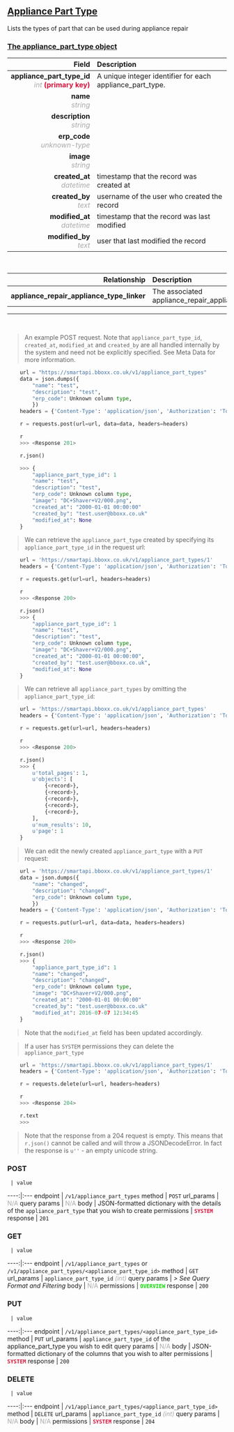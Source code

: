 ## <u>Appliance Part Type</u>
Lists the types of part that can be used during appliance repair


### <u>The appliance_part_type object</u>

Field | Description
------:|:------------
__appliance_part_type_id__ <br><font color="DarkGray">_int_</font> <font color="Crimson">__(primary key)__</font> | A unique integer identifier for each appliance_part_type.
__name__ <br><font color="DarkGray">_string_</font> <font color="Crimson"></font> | 
__description__ <br><font color="DarkGray">_string_</font> <font color="Crimson"></font> | 
__erp_code__ <br><font color="DarkGray">_unknown-type_</font> <font color="Crimson"></font> | 
__image__ <br><font color="DarkGray">_string_</font> <font color="Crimson"></font> | 
__created_at__  <br><font color="DarkGray">_datetime_</font> | timestamp that the record was created at
__created_by__  <br><font color="DarkGray">_text_</font>| username of the user who created the record
__modified_at__ <br><font color="DarkGray">_datetime_</font>| timestamp that the record was last modified
__modified_by__ <br><font color="DarkGray">_text_</font>| user that last modified the record

<br>

Relationship | Description
-------------:|:------------
__appliance_repair_appliance_type_linker__ | The associated appliance_repair_appliance_type_linker


<hr>
<br>

> An example POST request. Note that `appliance_part_type_id`, `created_at`, `modified_at` and `created_by` are all handled internally by the system and need not be explicitly specified. See Meta Data for more information.

```python
    url = "https://smartapi.bboxx.co.uk/v1/appliance_part_types"
    data = json.dumps({
		"name": "test",
		"description": "test",
		"erp_code": Unknown column type,
		})
    headers = {'Content-Type': 'application/json', 'Authorization': 'Token token=A_VALID_TOKEN'}

    r = requests.post(url=url, data=data, headers=headers)

    r
    >>> <Response 201>

    r.json()

    >>> {
		"appliance_part_type_id": 1
		"name": "test",
		"description": "test",
		"erp_code": Unknown column type,
		"image": "DC+Shaver+V2/000.png",
		"created_at": "2000-01-01 00:00:00"
		"created_by": "test.user@bboxx.co.uk"
		"modified_at": None
	}
```

> We can retrieve the `appliance_part_type` created by specifying its `appliance_part_type_id` in the request url:

```python
    url = 'https://smartapi.bboxx.co.uk/v1/appliance_part_types/1'
    headers = {'Content-Type': 'application/json', 'Authorization': 'Token token=A_VALID_TOKEN'}

    r = requests.get(url=url, headers=headers)

    r
    >>> <Response 200>

    r.json()
    >>> {
		"appliance_part_type_id": 1
		"name": "test",
		"description": "test",
		"erp_code": Unknown column type,
		"image": "DC+Shaver+V2/000.png",
		"created_at": "2000-01-01 00:00:00",
		"created_by": "test.user@bboxx.co.uk",
		"modified_at": None
	}
```

> We can retrieve all `appliance_part_types` by omitting the `appliance_part_type_id`:

```python
    url = 'https://smartapi.bboxx.co.uk/v1/appliance_part_types'
    headers = {'Content-Type': 'application/json', 'Authorization': 'Token token=A_VALID_TOKEN'}

    r = requests.get(url=url, headers=headers)

    r
    >>> <Response 200>

    r.json()
    >>> {
        u'total_pages': 1,
        u'objects': [
            {<record>},
            {<record>},
            {<record>},
            {<record>},
            {<record>},
        ],
        u'num_results': 10,
        u'page': 1
    }
```

> We can edit the newly created `appliance_part_type` with a `PUT` request:

```python
    url = 'https://smartapi.bboxx.co.uk/v1/appliance_part_types/1'
    data = json.dumps({
		"name": "changed",
		"description": "changed",
		"erp_code": Unknown column type,
		})
    headers = {'Content-Type': 'application/json', 'Authorization': 'Token token=A_VALID_TOKEN'}

    r = requests.put(url=url, data=data, headers=headers)

    r
    >>> <Response 200>

    r.json()
    >>> {
		"appliance_part_type_id": 1
		"name": "changed",
		"description": "changed",
		"erp_code": Unknown column type,
		"image": "DC+Shaver+V2/000.png",
		"created_at": "2000-01-01 00:00:00"
		"created_by": "test.user@bboxx.co.uk"
		"modified_at": 2016-07-07 12:34:45
	}
```
> Note that the `modified_at` field has been updated accordingly.

> If a user has `SYSTEM` permissions they can delete the `appliance_part_type`

```python
    url = 'https://smartapi.bboxx.co.uk/v1/appliance_part_types/1'
    headers = {'Content-Type': 'application/json', 'Authorization': 'Token token=A_VALID_TOKEN'}

    r = requests.delete(url=url, headers=headers)

    r
    >>> <Response 204>

    r.text
    >>>
```
> Note that the response from a 204 request is empty. This means that `r.json()` cannot be called and will throw a JSONDecodeError. In fact the response is `u''` - an empty unicode string.



### POST
     | value
 ----:|:---
endpoint | `/v1/appliance_part_types`
method | `POST`
url_params | <font color="DarkGray">N/A</font>
query params | <font color="DarkGray">N/A</font>
body | JSON-formatted dictionary with the details of the `appliance_part_type` that you wish to create
permissions | <font color="Crimson">__`SYSTEM`__</font>
response | `201`

### GET
     | value
 ----:|:---
endpoint | `/v1/appliance_part_types` or `/v1/appliance_part_types/<appliance_part_type_id>`
method | `GET`
url_params | `appliance_part_type_id` <font color="DarkGray">_(int)_</font>
query params | *> See Query Format and Filtering*
body | <font color="DarkGray">N/A</font>
permissions | <font color="Jade">__`OVERVIEW`__</font>
response | `200`

### PUT
     | value
 ----:|:---
endpoint | `/v1/appliance_part_types/<appliance_part_type_id>`
method | `PUT`
url_params | `appliance_part_type_id` of the appliance_part_type you wish to edit
query params | <font color="DarkGray">N/A</font>
body | JSON-formatted dictionary of the columns that you wish to alter
permissions | <font color="Crimson">__`SYSTEM`__</font>
response | `200`

### DELETE
     | value
 ----:|:---
endpoint | `/v1/appliance_part_types/<appliance_part_type_id>`
method | `DELETE`
url_params | `appliance_part_type_id` <font color="DarkGray">_(int)_</font>
query params | <font color="DarkGray">N/A</font>
body | <font color="DarkGray">N/A</font>
permissions | <font color="Crimson">__`SYSTEM`__</font>
response | `204`

    